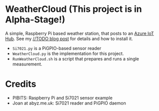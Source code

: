 # WeatherCloud (This project is in Alpha-Stage!)

A simple, Raspberry Pi based weather station, that posts to an [Azure IoT Hub](https://azure.microsoft.com/en-us/services/iot-hub/). See my [//TODO blog post](https://qrys.ch) for details and how to install it.

 - `Si7021.py` is a PiGPIO-based sensor reader
 - `WeatherCloud.py` is the implementation for this project.
 - `RunWeatherCloud.sh` is a script that prepares and runs a single measurement.
 
 # Credits
 - PIBITS: Raspberry Pi and Si7021 sensor example
 - Joan at abyz.me.uk: Si7021 reader and PiGPIO daemon
